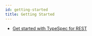 ```yaml
---
id: getting-started
title: Getting Started
---
```


- [Get started with TypeSpec for REST](./getting-started-rest/01-setup-basic-syntax.mdx)
